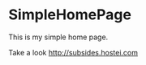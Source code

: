 SimpleHomePage
==============

This is my simple home page.

Take a look http://subsides.hostei.com
